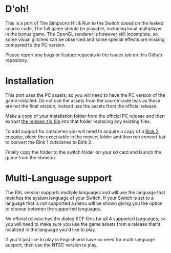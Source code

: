 # D'oh!

This is a port of The Simpsons Hit & Run to the Switch based on the leaked source code. The full game should be playable, including local multiplayer in the bonus game. The OpenGL renderer is however still incomplete, so some visual glitches can be observed and some special effects are missing compared to the PC version.

Please report any bugs or feature requests in the issues tab on this Github repository.

# Installation

This port uses the PC assets, so you will need to have the PC version of the game installed. Do not use the assets from the source code leak as those are not the final version, instead use the assets from the official release.

Make a copy of your installation folder from the official PC release and then extract [the release zip file](https://github.com/ZenoArrows/The-Simpsons-Hit-and-Run/releases) into that folder replacing any existing files.

To add support for cutscenes you will need to acquire a copy of a [Bink 2 encoder](https://github.com/marcussacana/Bink2), place the executable in the movies folder and then run convert.bat to convert the Bink 1 cutscenes to Bink 2.

Finally copy the folder to the switch folder on your sd card and launch the game from the hbmenu.

# Multi-Language support

The PAL version supports multiple languages and will use the language that matches the system language of your Switch. If your Switch is set to a language that is not supported a menu will be shown giving you the option to choose between the supported languages.

No official release has the dialog RCF files for all 4 supported languages, so you will need to make sure you use the game assets from a release that's localized in the language you'd like to play.

If you'd just like to play in English and have no need for multi-language support, then use the NTSC version to play.
